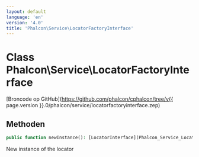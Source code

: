 ```yaml
---
layout: default
language: 'en'
version: '4.0'
title: 'Phalcon\Service\LocatorFactoryInterface'
---
```


# Class **Phalcon\Service\LocatorFactoryInterface**

[Broncode op GitHub](https://github.com/phalcon/cphalcon/tree/v{{ page.version }}.0/phalcon/service/locatorfactoryinterface.zep)

## Methoden

```php
public function newInstance(): [LocatorInterface](Phalcon_Service_LocatorInterface);
```

New instance of the locator